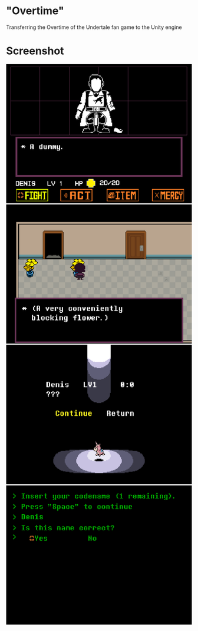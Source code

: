# "Overtime"
Transferring the Overtime of the Undertale fan game to the Unity engine

# Screenshot
<img src="GitResources~/Screen  1.png?raw=false">
<img src="GitResources~/Screen  2.png?raw=false">
<img src="GitResources~/Screen  3.png?raw=false">
<img src="GitResources~/Screen  4.png?raw=false">
